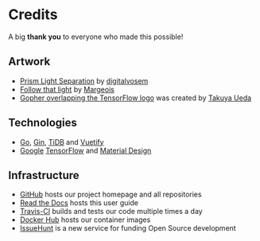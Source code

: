 # Credits

A big **thank you** to everyone who made this possible!

## Artwork ##

* [Prism Light Separation](https://www.flickr.com/photos/digitalvosem/44622462042/in/dateposted/) by [digitalvosem](https://www.flickr.com/photos/digitalvosem/)
* [Follow that light](https://www.flickr.com/photos/32658783@N03/24226085838/in/faves-12602671@N04/) by [Margeois](https://www.flickr.com/photos/32658783@N03/)
* [Gopher overlapping the TensorFlow logo](img/tensorgologo.png) was created by [Takuya Ueda](https://github.com/tenntenn)

## Technologies ##

* [Go](https://golang.org/), [Gin](https://gin-gonic.github.io/gin/), [TiDB](https://github.com/pingcap/tidb) and [Vuetify](https://vuetifyjs.com/en/)
* [Google](https://developers.google.com/) [TensorFlow](https://www.tensorflow.org/) and [Material Design](https://material.io/)

## Infrastructure ##

* [GitHub](https://pages.github.com/) hosts our project homepage and all repositories
* [Read the Docs](https://readthedocs.org/) hosts this user guide
* [Travis-CI](https://travis-ci.org/photoprism/photoprism) builds and tests our code multiple times a day
* [Docker Hub](https://hub.docker.com/r/photoprism/photoprism/) hosts our container images
* [IssueHunt](https://issuehunt.io/repos/119160553) is a new service for funding Open Source development
